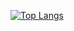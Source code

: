 [![Top Langs](https://github-readme-stats.vercel.app/api/top-langs/?username=mkgask&langs_count=10&layout=compact)](https://github.com/anuraghazra/github-readme-stats)

